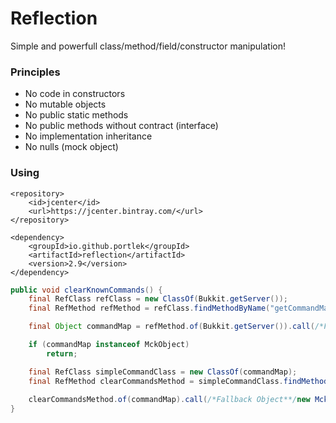# Reflection

Simple and powerfull class/method/field/constructor manipulation!

### Principles
- No code in constructors
- No mutable objects
- No public static methods
- No public methods without contract (interface)
- No implementation inheritance
- No nulls (mock object)

### Using
```
<repository>
    <id>jcenter</id>
    <url>https://jcenter.bintray.com/</url>
</repository>

<dependency>
    <groupId>io.github.portlek</groupId>
    <artifactId>reflection</artifactId>
    <version>2.9</version>
</dependency>
```

```java
public void clearKnownCommands() {
    final RefClass refClass = new ClassOf(Bukkit.getServer());
    final RefMethod refMethod = refClass.findMethodByName("getCommandMap");

    final Object commandMap = refMethod.of(Bukkit.getServer()).call(/*Fallback Object**/new MckObject());

    if (commandMap instanceof MckObject)
        return;

    final RefClass simpleCommandClass = new ClassOf(commandMap);
    final RefMethod clearCommandsMethod = simpleCommandClass.findMethodByName("clearCommands");
    
    clearCommandsMethod.of(commandMap).call(/*Fallback Object**/new MckObject());
}
```
